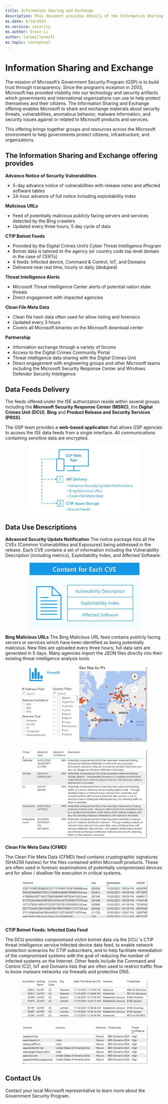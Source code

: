 ```yaml
---
title: Information Sharing and Exchange
description: This document provides details of the Information Sharing and Exchange offering that enables Microsoft to share and exchange materials related to Microsoft products and services.
ms.date: 6/14/2023
ms.service: security
ms.author: Grace Li
author: laramillermsft
ms.topic: conceptual
---
```


# Information Sharing and Exchange

The mission of Microsoft’s Government Security Program (GSP) is to build trust through transparency. Since the program’s inception in 2003, Microsoft has provided visibility into our technology and security artifacts which governments and international organizations can use to help protect themselves and their citizens. The Information Sharing and Exchange offering enables Microsoft to share and exchange materials about security threats, vulnerabilities, anomalous behavior, malware information, and security issues against or related to Microsoft products and services. 

This offering brings together groups and resources across the Microsoft environment to help governments protect citizens, infrastructure, and organizations.


## The Information Sharing and Exchange offering provides      
**Advance Notice of Security Vulnerabilities**

- 5-day advance notice of vulnerabilities with release notes and affected software tables
- 24-hour advance of full notice including exploitability index

**Malicious URLs**

- Feed of potentially malicious publicly facing servers and services detected by the Bing crawlers
- Updated every three hours, 5 day cycle of data

**CTIP Botnet Feeds**

- Provided by the Digital Crimes Unit’s Cyber Threat Intelligence Program
- Botnet data is tailored to the agency (or country code top level domain in the case of CERTs)
- 4 feeds: Infected device, Command & Control, IoT, and Domains
- Delivered near real time, hourly or daily (deduped)

**Threat Intelligence Alerts**

- Microsoft Threat Intelligence Center alerts of potential nation state threats
- Direct engagement with impacted agencies
  
**Clean File Meta Data**

- Clean file hash data often used for allow-listing and forensics
- Updated every 3 hours
- Covers all Microsoft binaries on the Microsoft download center

**Partnership**

- Information exchange through a variety of forums
- Access to the Digital Crimes Community Portal
- Threat intelligence data sharing with the Digital Crimes Unit
- Direct engagement with engineering groups and other Microsoft teams including the Microsoft Security Response Center and Windows Defender Security Intelligence


## Data Feeds Delivery
The feeds offered under the ISE authorization reside within several groups including the **Microsoft Security Response Center (MSRC)**, the **Digital Crimes Unit (DCU)**, **Bing** and **Product Release and Security Services (PRSS)**.

The GSP team provides a **web-based application** that allows GSP agencies to access the ISE data feeds from a single interface. All communications containing sensitive data are encrypted.
   
<center><img src="../media/security-gsp/DataFeedDelivery.jpg" width="70%" alt="Data Feed delivery" data-linktype="relative-path"/></center> 


## Data Use Descriptions

**Advanced Security Update Notification**
The notice package lists all the CVEs (Common Vulnerabilities and Exposures) being addressed in the release. Each CVE contains a set of information including the Vulnerability Description (including metrics), Exploitability Index, and Affected Software.
<center><img src="../media/security-gsp/ContentforEachCVE.jpg" width="70%" alt="Content for each CVE" data-linktype="relative-path"/></center> 

**Bing Malicious URLs**
The Bing Malicious URL feed contains publicly facing servers or services which have been identified as being potentially malicious. New files are uploaded every three hours; full data sets are generated in 5 days. Many agencies import the JSON files directly into their existing threat intelligence analysis tools. 
<center><img src="../media/security-gsp/BingMURL1.jpg" width="80%" alt="Geo map of IPs" data-linktype="relative-path"/></center> 
<br/>
<center><img src="../media/security-gsp/BingMURL2.jpg" width="80%" alt="Threat types" data-linktype="relative-path"/></center>     

**Clean File Meta Data (CFMD)**

The Clean File Meta Data (CFMD) feed contains cryptographic signatures (SHA256 hashes) for the files contained within Microsoft products. These are often used in forensic examinations of potentially compromised devices and for allow / disallow file execution in critical systems.
<center><img src="../media/security-gsp/CleanFileMetaData.jpg" width="80%" alt="Clean File Metadata" data-linktype="relative-path"/></center>     

**CTIP Botnet Feeds: Infected Data Feed**

The DCU provides compromised victim botnet data via the DCU ‘s CTIP threat intelligence service Infected device data feed, to enable network protection scenarios for CTIP subscribers, and to help facilitate remediation of the compromised systems with the goal of reducing the number of infected systems on the Internet. 
Other feeds include the Command and Control (C2), IoT and Domains lists that are often used to restrict traffic flow to know malware networks via firewalls and protective DNS.

<center><img src="../media/security-gsp/CTIP1.jpg" width="80%" alt="CTIP data" data-linktype="relative-path"/></center> 
<br/>
<center><img src="../media/security-gsp/CTIP2.jpg" width="80%" alt="CTIP data" data-linktype="relative-path"/></center>   


## Contact Us   

Contact your local Microsoft representative to learn more about the Government Security Program.   
